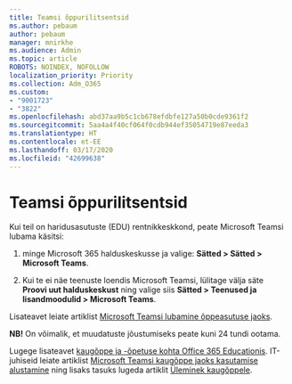 ```yaml
---
title: Teamsi õppurilitsentsid
ms.author: pebaum
author: pebaum
manager: mnirkhe
ms.audience: Admin
ms.topic: article
ROBOTS: NOINDEX, NOFOLLOW
localization_priority: Priority
ms.collection: Adm_O365
ms.custom:
- "9001723"
- "3822"
ms.openlocfilehash: abd37aa9b5c1cb678efdbfe127a50b0cde9361f2
ms.sourcegitcommit: 5aa4a4f40cf064f0cdb944ef35054719e87eeda3
ms.translationtype: HT
ms.contentlocale: et-EE
ms.lasthandoff: 03/17/2020
ms.locfileid: "42699638"
---
```

# <a name="teams-student-licenses"></a>Teamsi õppurilitsentsid

Kui teil on haridusasutuste (EDU) rentnikkeskkond, peate Microsoft Teamsi lubama käsitsi:

1. minge Microsoft 365 halduskeskusse ja valige: **Sätted > Sätted > Microsoft Teams**. 

2. Kui te ei näe teenuste loendis Microsoft Teamsi, lülitage välja säte **Proovi uut halduskeskust** ning valige siis **Sätted > Teenused ja lisandmoodulid > Microsoft Teams**. 

Lisateavet leiate artiklist [Microsoft Teamsi lubamine õppeasutuse jaoks](https://docs.microsoft.com/microsoft-365/education/intune-edu-trial/enable-microsoft-teams#enable-microsoft-teams-for-your-school-1). 

**NB!** On võimalik, et muudatuste jõustumiseks peate kuni 24 tundi ootama.

Lugege lisateavet [kaugõppe ja -õpetuse kohta Office 365 Educationis](https://support.office.com/article/remote-teaching-and-learning-in-office-365-education-f651ccae-7b65-478b-8366-51bb884025c4). IT-juhiseid leiate artiklist [Microsoft Teamsi kaugõppe jaoks kasutamise alustamine](https://docs.microsoft.com/MicrosoftTeams/remote-learning-edu) ning lisaks tasuks lugeda artiklit [Üleminek kaugõppele](https://www.microsoft.com/education/remote-learning).
